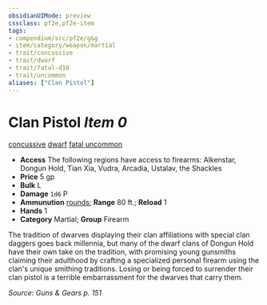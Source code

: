 ```yaml
---
obsidianUIMode: preview
cssclass: pf2e,pf2e-item
tags:
- compendium/src/pf2e/g&g
- item/category/weapon/martial
- trait/concussive
- trait/dwarf
- trait/fatal-d10
- trait/uncommon
aliases: ["Clan Pistol"]
---
```

# Clan Pistol *Item 0*  
[concussive](../../../rules/traits/concussive-g-g.md)  [dwarf](../../../rules/traits/dwarf.md)  [fatal <d10>](../../../rules/traits/fatal.md)  [uncommon](../../../rules/traits/uncommon.md)  

- **Access** The following regions have access to firearms: Alkenstar, Dongun Hold, Tian Xia, Vudra, Arcadia, Ustalav, the Shackles
- **Price** 5 gp
- **Bulk** L
- **Damage** `1d6` P
- **Ammunution** [rounds](round-10-g-g.md); **Range** 80 ft.; **Reload** 1
- **Hands** 1
- **Category** Martial; **Group** Firearm 

The tradition of dwarves displaying their clan affiliations with special clan daggers goes back millennia, but many of the dwarf clans of Dongun Hold have their own take on the tradition, with promising young gunsmiths claiming their adulthood by crafting a specialized personal firearm using the clan's unique smithing traditions. Losing or being forced to surrender their clan pistol is a terrible embarrassment for the dwarves that carry them.

*Source: Guns & Gears p. 151*
